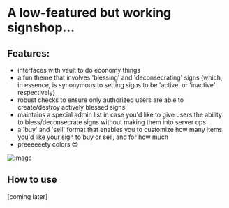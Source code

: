 # A low-featured but working signshop...

## Features:
* interfaces with vault to do economy things
* a fun theme that involves 'blessing' and 'deconsecrating' signs (which, in essence, is synonymous to setting signs to be 'active' or 'inactive' respectively)
* robust checks to ensure only authorized users are able to create/destroy actively blessed signs
* maintains a special admin list in case you'd like to give users the ability to bless/deconsecrate signs without making them into server ops
* a 'buy' and 'sell' format that enables you to customize how many items you'd like your sign to buy or sell, and for how much
* preeeeeety colors 😍


![image](https://user-images.githubusercontent.com/11789604/75647067-fb125d80-5c08-11ea-8598-0ef1b8916aa3.png)


## How to use

[coming later]
